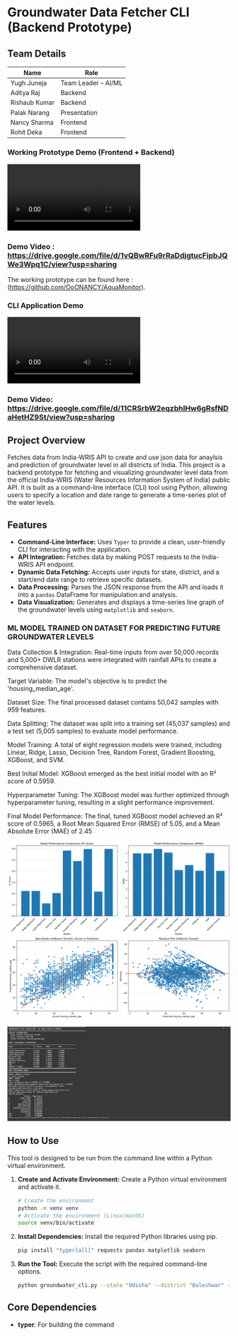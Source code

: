 # Groundwater Data Fetcher CLI (Backend Prototype)

## Team Details

| Name            | Role                   |
|-----------------|------------------------|
| Yugh Juneja     | Team Leader – AI/ML    |
| Aditya Raj      | Backend                |
| Rishaub Kumar   | Backend                |
| Palak Narang    | Presentation           |
| Nancy Sharma    | Frontend               |
| Rohit Deka      | Frontend               |


### Working Prototype Demo (Frontend + Backend)

<video controls src="https://github.com/TheArkhamBat/groundwater-cli-app/raw/main/prototype_demo.mp4" style="max-width: 100%;">
    Your browser does not support the video tag.
</video>

### Demo Video : https://drive.google.com/file/d/1vQBwRFu9rRaDdjgtucFipbJQWe3Wpq1C/view?usp=sharing

The working prototype can be found here : (https://github.com/OoONANCY/AquaMonitor).

### CLI Application Demo

<video controls src="https://github.com/TheArkhamBat/groundwater-cli-app/raw/main/demo.mp4" style="max-width: 100%;">
    Your browser does not support the video tag.
</video>

### Demo Video: https://drive.google.com/file/d/11CRSrbW2eqzbhIHw6gRsfNDaHetHZ9St/view?usp=sharing

## Project Overview

Fetches data from India-WRIS API to create and use json data for anaylsis and prediction of groundwater level in all districts of India. This project is a backend prototype for fetching and visualizing groundwater level data from the official India-WRIS (Water Resources Information System of India) public API. It is built as a command-line interface (CLI) tool using Python, allowing users to specify a location and date range to generate a time-series plot of the water levels.

## Features

* **Command-Line Interface:** Uses `Typer` to provide a clean, user-friendly CLI for interacting with the application.
* **API Integration:** Fetches data by making POST requests to the India-WRIS API endpoint.
* **Dynamic Data Fetching:** Accepts user inputs for state, district, and a start/end date range to retrieve specific datasets.
* **Data Processing:** Parses the JSON response from the API and loads it into a `pandas` DataFrame for manipulation and analysis.
* **Data Visualization:** Generates and displays a time-series line graph of the groundwater levels using `matplotlib` and `seaborn`.

### ML MODEL TRAINED ON DATASET FOR PREDICTING FUTURE GROUNDWATER LEVELS

Data Collection & Integration: Real-time inputs from over 50,000 records and 5,000+ DWLR stations were integrated with rainfall APIs to create a comprehensive dataset.

Target Variable: The model's objective is to predict the 'housing_median_age'.

Dataset Size: The final processed dataset contains 50,042 samples with 959 features.

Data Splitting: The dataset was split into a training set (45,037 samples) and a test set (5,005 samples) to evaluate model performance.

Model Training: A total of eight regression models were trained, including Linear, Ridge, Lasso, Decision Tree, Random Forest, Gradient Boosting, XGBoost, and SVM.

Best Initial Model: XGBoost emerged as the best initial model with an R² score of 0.5959.

Hyperparameter Tuning: The XGBoost model was further optimized through hyperparameter tuning, resulting in a slight performance improvement.

Final Model Performance: The final, tuned XGBoost model achieved an R² score of 0.5965, a Root Mean Squared Error (RMSE) of 5.05, and a Mean Absolute Error (MAE) of 2.45

![Groundwater Model Results](assets/model_results.png)

![WhatsApp Image of Project Demo](assets/WhatsApp%20Image%202025-09-10%20at%2010.28.02%20AM.jpeg)

## How to Use

This tool is designed to be run from the command line within a Python virtual environment.

1.  **Create and Activate Environment:** Create a Python virtual environment and activate it.
    ```bash
    # Create the environment
    python -m venv venv
    # Activate the environment (Linux/macOS)
    source venv/bin/activate
    ```

2.  **Install Dependencies:** Install the required Python libraries using pip.
    ```bash
    pip install "typer[all]" requests pandas matplotlib seaborn
    ```

3.  **Run the Tool:** Execute the script with the required command-line options.
    ```bash
    python groundwater_cli.py --state "Odisha" --district "Baleshwar" --start-date "2023-11-01" --end-date "2024-10-31"
    ```

## Core Dependencies

* **typer**: For building the command
